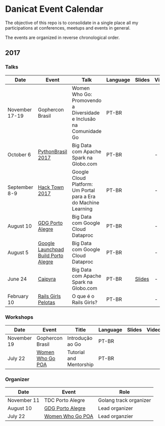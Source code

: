 # Danicat Event Calendar

The objective of this repo is to consolidate in a single place all my participations at conferences, meetups and events in general.

The events are organized in reverse chronological order.

## 2017

### Talks

| Date           | Event          | Talk  | Language | Slides | Video |
|----------------|----------------|-------|----------|--------|-------|
| November 17-19 | Gophercon Brasil | Women Who Go: Promovendo a Diversidade e Inclusão na Comunidade Go | PT-BR | | |
| October 6 | [PythonBrasil 2017](http://2017.pythonbrasil.org.br/) | Big Data com Apache Spark na Globo.com | PT-BR | | - |
| September 8-9 | [Hack Town 2017](http://hacktown.com.br/) | Google Cloud Platform: Um Portal para a Era do Machine Learning | PT-BR | | - |
| August 10 | [GDG Porto Alegre](https://www.meetup.com/GDG-Porto-Alegre/events/241946465/) | Big Data com Google Cloud Dataproc | PT-BR | | - |
| August 5 | [Google Launchpad Build Porto Alegre](https://events.withgoogle.com/google-launchpad-build-porto-alegre-05-de-agosto/) | Big Data com Google Cloud Dataproc | PT-BR | | - |
| June 24 | [Caipyra](http://caipyra.python.org.br/) | Big Data com Apache Spark na Globo.com | PT-BR | [Slides](https://pt.slideshare.net/DanielaPetruzalek/big-data-com-apache-spark-na-globocom) | - |
| February 10 | [Rails Girls Pelotas](http://railsgirls.com/pelotas.html) | O que é o Rails Girls? | PT-BR | | - |

### Workshops

| Date          | Event            | Title            | Language | Slides | Video |
|---------------|------------------|------------------|----------|--------|-------|
| November 19   | Gophercon Brasil | Introdução ao Go | PT-BR    |        |       |
| July 22       | [Women Who Go POA](https://www.meetup.com/Women-Who-Go-Porto-Alegre/events/240611900) | Tutorial and Mentorship | PT-BR | | |

### Organizer

| Date        | Event            | Role  |
|-------------|------------------|-------|
| November 11 | TDC Porto Alegre | Golang track organizer |
| August 10   | [GDG Porto Alegre](https://www.meetup.com/GDG-Porto-Alegre/events/241946465/) | Lead organizer |
| July 22     | [Women Who Go POA](https://www.meetup.com/Women-Who-Go-Porto-Alegre/events/240611900) | Lead organzier |
